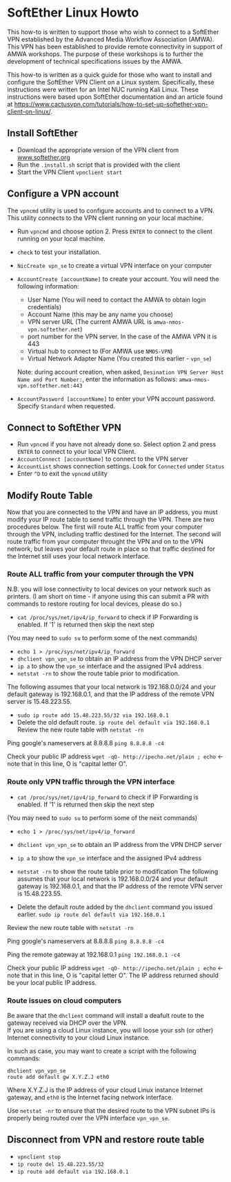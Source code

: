 # SoftEther Linux Howto

This how-to is written to support those who wish to connect to a SoftEther VPN established by the Advanced Media Workflow Association (AMWA).
This VPN has been established to provide remote connectivity in support of AMWA workshops.
The purpose of these workshops is to further the development of technical specifications issues by the AMWA.

This how-to is written as a quick guide for those who want to install and configure the SoftEther VPN Client on a Linux system.
Specifically, these instructions were written for an Intel NUC running Kali Linux.
These instructions were based upon SoftEther documentation and an article found at https://www.cactusvpn.com/tutorials/how-to-set-up-softether-vpn-client-on-linux/.

## Install SoftEther
- Download the appropriate version of the VPN client from www.softether.org
- Run the `.install.sh` script that is provided with the client
- Start the VPN Client `vpnclient start`

## Configure a VPN account
The `vpncmd` utility is used to configure accounts and to connect to a VPN.
This utility connects to the VPN client running on your local machine.

- Run `vpncmd` and choose option 2.  Press `ENTER` to connect to the client running on your local machine.
- `check` to test your installation.
- `NicCreate vpn_se` to create a virtual VPN interface on your computer
- `AccountCreate [accountName]` to create your account.
You will need the following information:
  * User Name (You will need to contact the AMWA to obtain login credentials)
  * Account Name (this may be any name you choose)
  * VPN server URL (The current AMWA URL is `amwa-nmos-vpn.softether.net`)
  * port number for the VPN server. In the case of the AMWA VPN it is 443
  * Virtual hub to connect to (For AMWA use `NMOS-VPN`)
  * Virtual Network Adapter Name (You created this earlier - `vpn_se`)
  
  Note: during account creation, when asked, `Desination VPN Server Host Name and Port Number:`, enter the information as follows:
  `amwa-nmos-vpn.softether.net:443`

- `AccountPassword [accountName]` to enter your VPN account password.  Specify `Standard` when requested.

## Connect to SoftEther VPN
- Run `vpncmd` if you have not already done so.  Select option 2 and press `ENTER` to connect to your local VPN Client.
- `AccountConnect [accountName]` to connect to the VPN server
- `AccountList` shows connection settings.  Look for `Connected` under `Status`
- Enter `^D` to exit the `vpncmd` utility

## Modify Route Table
Now that you are connected to the VPN and have an IP address, you must modify your IP route table to send traffic through the VPN.
There are two procedures below.
The first will route ALL traffic from your computer through the VPN, including traffic destined for the Internet.
The second will route traffic from your computer throught the VPN and on to the VPN network, but leaves your default route in place so that traffic destined for the Internet still uses your local network interface.

### Route ALL traffic from your computer through the VPN
N.B. you will lose connectivity to local devices on your network such as printers.  (I am short on time - if anyone using this can submit a PR with commands to restore routing for local devices, please do so.)
- `cat /proc/sys/net/ipv4/ip_forward` to check if IP Forwarding is enabled.  If '1' is returned then skip the next step

(You may need to `sudo su` to perform some of the next commands)
- `echo 1 > /proc/sys/net/ipv4/ip_forward`
- `dhclient vpn_vpn_se` to obtain an IP address from the VPN DHCP server
- `ip a` to show the `vpn_se` interface and the assigned IPv4 address
- `netstat -rn` to show the route table prior to modification.

The following assumes that your local network is 192.168.0.0/24 and your default gateway is 192.168.0.1, and that the IP address of the remote VPN server is 15.48.223.55.
- `sudo ip route add 15.48.223.55/32 via 192.168.0.1`
- Delete the old default route. `ip route del default via 192.168.0.1`
Review the new route table with `netstat -rn`

Ping google's nameservers at 8.8.8.8 `ping 8.8.8.8 -c4`

Check your public IP address `wget -qO- http://ipecho.net/plain ; echo` <- note that in this line, O is "capital letter O".

### Route only VPN traffic through the VPN interface
- `cat /proc/sys/net/ipv4/ip_forward` to check if IP Forwarding is enabled.  If '1' is returned then skip the next step

(You may need to `sudo su` to perform some of the next commands)
- `echo 1 > /proc/sys/net/ipv4/ip_forward` 
- `dhclient vpn_vpn_se` to obtain an IP address from the VPN DHCP server
- `ip a` to show the `vpn_se` interface and the assigned IPv4 address
- `netstat -rn` to show the route table prior to modification
The following assumes that your local network is 192.168.0.0/24 and your default gateway is 192.168.0.1, and that the IP address of the remote VPN server is 15.48.223.55.

- Delete the default route added by the `dhclient` command you issued earlier. `sudo ip route del default via 192.168.0.1`


Review the new route table with `netstat -rn`

Ping google's nameservers at 8.8.8.8 `ping 8.8.8.8 -c4`

Ping the remote gateway at 192.168.0.1 `ping 192.168.0.1 -c4`

Check your public IP address `wget -qO- http://ipecho.net/plain ; echo` <- note that in this line, O is "capital letter O".
The IP address returned should be your local public IP address.

### Route issues on cloud computers

Be aware that the `dhclient` command will install a deafult route to the gateway received via DHCP over the VPN.  
If you are using a cloud Linux instance, you will loose your ssh (or other) Internet connectivity to your cloud Linux instance.

In such as case, you may want to create a script with the following commands:
```
dhclient vpn_vpn_se
route add default gw X.Y.Z.J eth0
```
Where X.Y.Z.J is the IP address of your cloud Linux instance Internet gateway, and `eth0` is the Internet facing network interface.

Use `netstat -nr` to ensure that the desired route to the VPN subnet IPs is properly being routed over the VPN interface `vpn_vpn_se`.


## Disconnect from VPN and restore route table
- `vpnclient stop`
- `ip route del 15.48.223.55/32`
- `ip route add default via 192.168.0.1`
